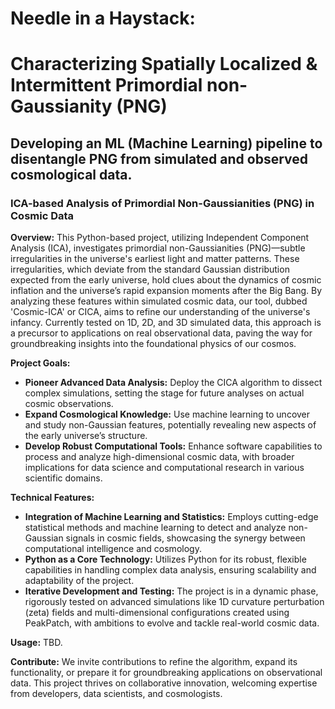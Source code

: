 # Needle in a Haystack:
# Characterizing Spatially Localized & Intermittent Primordial non-Gaussianity (PNG)
## Developing an ML (Machine Learning) pipeline to disentangle PNG from simulated and observed cosmological data.

### ICA-based Analysis of Primordial Non-Gaussianities (PNG) in Cosmic Data

**Overview:**
This Python-based project, utilizing Independent Component Analysis (ICA), investigates primordial non-Gaussianities (PNG)—subtle irregularities in the universe's earliest light and matter patterns. These irregularities, which deviate from the standard Gaussian distribution expected from the early universe, hold clues about the dynamics of cosmic inflation and the universe’s rapid expansion moments after the Big Bang. By analyzing these features within simulated cosmic data, our tool, dubbed 'Cosmic-ICA' or CICA, aims to refine our understanding of the universe's infancy. Currently tested on 1D, 2D, and 3D simulated data, this approach is a precursor to applications on real observational data, paving the way for groundbreaking insights into the foundational physics of our cosmos.

**Project Goals:**
- **Pioneer Advanced Data Analysis:** Deploy the CICA algorithm to dissect complex simulations, setting the stage for future analyses on actual cosmic observations.
- **Expand Cosmological Knowledge:** Use machine learning to uncover and study non-Gaussian features, potentially revealing new aspects of the early universe’s structure.
- **Develop Robust Computational Tools:** Enhance software capabilities to process and analyze high-dimensional cosmic data, with broader implications for data science and computational research in various scientific domains.

**Technical Features:**
- **Integration of Machine Learning and Statistics:** Employs cutting-edge statistical methods and machine learning to detect and analyze non-Gaussian signals in cosmic fields, showcasing the synergy between computational intelligence and cosmology.
- **Python as a Core Technology:** Utilizes Python for its robust, flexible capabilities in handling complex data analysis, ensuring scalability and adaptability of the project.
- **Iterative Development and Testing:** The project is in a dynamic phase, rigorously tested on advanced simulations like 1D curvature perturbation (zeta) fields and multi-dimensional configurations created using PeakPatch, with ambitions to evolve and tackle real-world cosmic data.

**Usage:**
TBD.

**Contribute:**
We invite contributions to refine the algorithm, expand its functionality, or prepare it for groundbreaking applications on observational data. This project thrives on collaborative innovation, welcoming expertise from developers, data scientists, and cosmologists.
